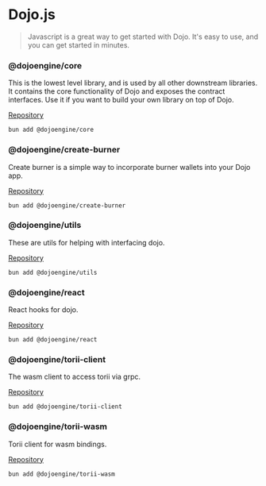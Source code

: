 # Dojo.js

> Javascript is a great way to get started with Dojo. It's easy to use, and you can get started in minutes.

### @dojoengine/core

This is the lowest level library, and is used by all other downstream libraries. It contains the core functionality of Dojo and exposes the contract interfaces. Use it if you want to build your own library on top of Dojo.

[Repository](https://github.com/dojoengine/packages/tree/main/packages/core)

```console
bun add @dojoengine/core
```

### @dojoengine/create-burner

Create burner is a simple way to incorporate burner wallets into your Dojo app.

[Repository](https://github.com/dojoengine/packages/tree/main/packages/create-burner)

```console
bun add @dojoengine/create-burner
```

### @dojoengine/utils

These are utils for helping with interfacing dojo.

[Repository](https://github.com/dojoengine/packages/tree/main/packages/utils)

```console
bun add @dojoengine/utils
```

### @dojoengine/react

React hooks for dojo.

[Repository](https://github.com/dojoengine/packages/tree/main/packages/react)

```console
bun add @dojoengine/react
```

### @dojoengine/torii-client

The wasm client to access torii via grpc.

[Repository](https://github.com/dojoengine/packages/tree/main/packages/torii-client)

```console
bun add @dojoengine/torii-client
```

### @dojoengine/torii-wasm

Torii client for wasm bindings.

[Repository](https://github.com/dojoengine/packages/tree/main/packages/torii-wasm)

```console
bun add @dojoengine/torii-wasm
```

